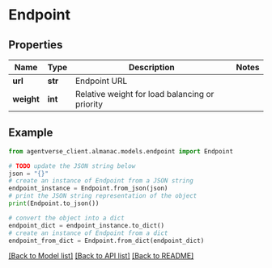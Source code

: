 # Endpoint


## Properties

Name | Type | Description | Notes
------------ | ------------- | ------------- | -------------
**url** | **str** | Endpoint URL | 
**weight** | **int** | Relative weight for load balancing or priority | 

## Example

```python
from agentverse_client.almanac.models.endpoint import Endpoint

# TODO update the JSON string below
json = "{}"
# create an instance of Endpoint from a JSON string
endpoint_instance = Endpoint.from_json(json)
# print the JSON string representation of the object
print(Endpoint.to_json())

# convert the object into a dict
endpoint_dict = endpoint_instance.to_dict()
# create an instance of Endpoint from a dict
endpoint_from_dict = Endpoint.from_dict(endpoint_dict)
```
[[Back to Model list]](../README.md#documentation-for-models) [[Back to API list]](../README.md#documentation-for-api-endpoints) [[Back to README]](../README.md)



